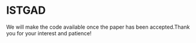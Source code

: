 # ISTGAD

We will make the code available once the paper has been accepted.Thank you for your interest and patience!
